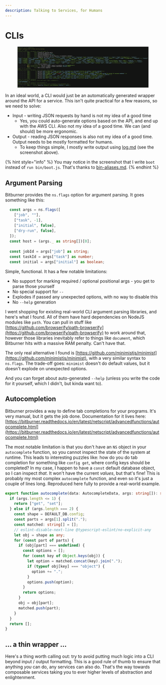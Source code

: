 ```yaml
---
description: Talking to Services, for Humans
---
```


# CLIs

<figure><img src=".gitbook/assets/image (1) (1).png" alt=""><figcaption></figcaption></figure>

In an ideal world, a CLI would just be an automatically generated wrapper around the API for a service. This isn't quite practical for a few reasons, so we need to solve:

* Input - writing JSON requests by hand is not my idea of a good time
  * Yes, you could auto-generate options based on the API, and end up with the AWS CLI. Also not my idea of a good time. We can (and should) be more ergonomic.
* Output - reading JSON responses is also not my idea of a good time. Output needs to be mostly formatted for humans.
  * To keep things simple, I mostly write output using [log.md](libraries/log.md "mention") (see the screenshot above).

{% hint style="info" %}
You may notice in the screenshot that I write `boot` instead of `run bin/boot.js`. That's thanks to [bin-aliases.md](other-binaries/bin-aliases.md "mention").
{% endhint %}

## Argument Parsing

Bitburner provides the `ns.flags` option for argument parsing. It goes something like this:

```typescript
  const args = ns.flags([
    ["job", ""],
    ["task", -1],
    ["initial", false],
    ["dry-run", false],
  ]);
  const host = (args._ as string[])[0];

  const jobId = args["job"] as string;
  const taskId = args["task"] as number;
  const initial = args["initial"] as boolean;
```

Simple, functional. It has a few notable limitations:

* No support for marking required / optional positional args - you get to parse those yourself
* No special support for `--`
* Explodes if passed any unexpected options, with no way to disable this
* No `--help` generation

I went shopping for existing real-world CLI argument parsing libraries, and here's what I found. All of them have hard dependencies on NodeJS modules like `path`. You can pull in stuff like [https://github.com/browserify/path-browserify](https://github.com/browserify/path-browserify) to work around that, however those libraries inevitably refer to things like `document`, which Bitburner hits with a massive RAM penalty. Can't have that.

The only real alternative I found is [https://github.com/minimistjs/minimist](https://github.com/minimistjs/minimist), with a very similar syntax to `ns.flags`. The trade-off goes: `minimist` doesn't do default values, but it doesn't explode on unexpected options.

And you can forget about auto-generated `--help` (unless you write the code for it yourself, which I didn't, but kinda want to).

## Autocompletion

Bitburner provides a way to define tab completions for your programs. It's very manual, but it gets the job done. Documentation for it lives here: [https://bitburner.readthedocs.io/en/latest/netscript/advancedfunctions/autocomplete.html](https://bitburner.readthedocs.io/en/latest/netscript/advancedfunctions/autocomplete.html)

The most notable limitation is that you don't have an `NS` object in your `autocomplete` function, so you cannot inspect the state of the system at runtime. This leads to interesting puzzles like: how do you do tab completion for something like `config get`, where config keys should be completed? In my case, I happen to have a `const` default database object, so I can inspect _that_. It won't have the current _values_, but that's fine! This is probably my most complex `autocomplete` function, and even so it's just a couple of lines long. Reproduced here fully to provide a real-world example.

```typescript
export function autocomplete(data: AutocompleteData, args: string[]): string[] {
  if (args.length <= 1) {
    return ["get", "set"];
  } else if (args.length === 2) {
    const shape = DEFAULT_DB.config;
    const parts = args[1].split(".");
    const matched: string[] = [];
    // eslint-disable-next-line @typescript-eslint/no-explicit-any
    let obj = shape as any;
    for (const part of parts) {
      if (obj[part] === undefined) {
        const options = [];
        for (const key of Object.keys(obj)) {
          let option = matched.concat(key).join(".");
          if (typeof obj[key] === "object") {
            option += ".";
          }
          options.push(option);
        }
        return options;
      }
      obj = obj[part];
      matched.push(part);
    }
  }
  return [];
}
```

## ... a thin wrapper ...

Here's a thing worth calling out: try to avoid putting much logic into a CLI beyond input / output formatting. This is a good rule of thumb to ensure that anything _you_ can do, any services can also do. That's the way towards composable services taking you to ever higher levels of abstraction and enlightenment.

